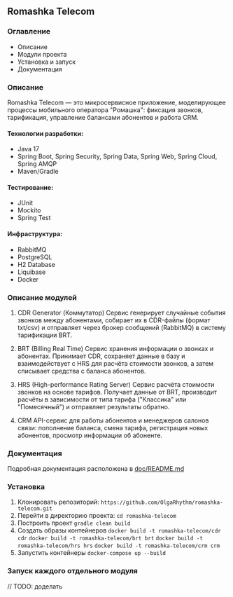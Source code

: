 ## Romashka Telecom

### Оглавление
- Описание
- Модули проекта
- Установка и запуск
- Документация

### Описание
Romashka Telecom — это микросервисное приложение, моделирующее процессы мобильного оператора "Ромашка": фиксация звонков, тарификация, управление балансами абонентов и работа CRM.
#### Технологии разработки:
- Java 17
- Spring Boot, Spring Security, Spring Data, Spring Web, Spring Cloud, Spring AMQP
- Maven/Gradle
#### Тестирование:
- JUnit
- Mockito
- Spring Test
#### Инфраструктура:
- RabbitMQ
- PostgreSQL
- H2 Database
- Liquibase
- Docker

### Описание модулей

1. CDR Generator (Коммутатор)
Сервис генерирует случайные события звонков между абонентами, собирает их в CDR-файлы (формат txt/csv) и отправляет через брокер сообщений (RabbitMQ) в систему тарификации BRT.

2. BRT (Billing Real Time)
Сервис хранения информации о звонках и абонентах. Принимает CDR, сохраняет данные в базу и взаимодействует с HRS для расчёта стоимости звонков, а затем списывает средства с баланса абонентов.

3. HRS (High-performance Rating Server)
Сервис расчёта стоимости звонков на основе тарифов. Получает данные от BRT, производит расчёты в зависимости от типа тарифа ("Классика" или "Помесячный") и отправляет результаты обратно.

4. CRM
API-сервис для работы абонентов и менеджеров салонов связи: пополнение баланса, смена тарифа, регистрация новых абонентов, просмотр информации об абоненте.

### Документация

Подробная документация расположена в [doc/README.md](./doc/README.md)

### Установка 

1. Клонировать репозиторий:
`https://github.com/OlgaRhythm/romashka-telecom.git`
2. Перейти в директорию проекта:
`cd romashka-telecom`
3. Построить проект
`gradle clean build`
4. Создать образы контейнеров
`docker build -t romashka-telecom/cdr cdr`
`docker build -t romashka-telecom/brt brt`
`docker build -t romashka-telecom/hrs hrs`
`docker build -t romashka-telecom/crm crm`
5. Запустить контейнеры
`docker-compose up --build`

### Запуск каждого отдельного модуля 

// TODO: доделать